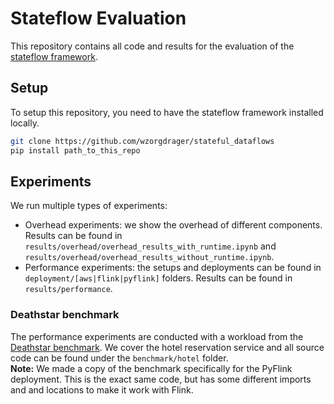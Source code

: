 # Stateflow Evaluation
This repository contains all code and results for the evaluation of the [stateflow framework](https://github.com/wzorgdrager/stateful_dataflows).

## Setup
To setup this repository, you need to have the stateflow framework installed locally. 
```bash
git clone https://github.com/wzorgdrager/stateful_dataflows
pip install path_to_this_repo
```

## Experiments
We run multiple types of experiments:
- Overhead experiments: we show the overhead of different components. Results can be found in `results/overhead/overhead_results_with_runtime.ipynb` and `results/overhead/overhead_results_without_runtime.ipynb`.
- Performance experiments: the setups and deployments can be found in `deployment/[aws|flink|pyflink]` folders. Results can be found in `results/performance`. 

### Deathstar benchmark
The performance experiments are conducted with a workload from the [Deathstar benchmark](https://www.csl.cornell.edu/~delimitrou/papers/2019.asplos.microservices.pdf). We cover the hotel reservation service and all source code can be found under the `benchmark/hotel` folder.  
**Note:** We made a copy of the benchmark specifically for the PyFlink deployment. This is the exact same code, but has some different imports and and locations to make it work with Flink.